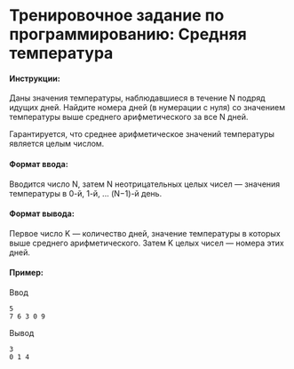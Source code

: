# Тренировочное задание по программированию: Средняя температура

#### Инструкции:
Даны значения температуры, наблюдавшиеся в течение N подряд идущих дней. Найдите номера дней (в нумерации с нуля) со значением температуры выше среднего арифметического за все N дней.

Гарантируется, что среднее арифметическое значений температуры является целым числом.

#### Формат ввода:
Вводится число N, затем N неотрицательных целых чисел — значения температуры в 0-й, 1-й, ... (N−1)-й день.

#### Формат вывода:
Первое число K — количество дней, значение температуры в которых выше среднего арифметического. Затем K целых чисел — номера этих дней.

#### Пример:
Ввод
```
5
7 6 3 0 9
```

Вывод
```
3
0 1 4
```